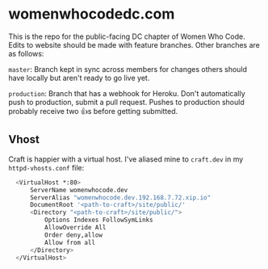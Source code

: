 womenwhocodedc.com
=======

This is the repo for the public-facing DC chapter of Women Who Code. Edits to website should be made with feature branches. Other branches are as follows:

```master```: Branch kept in sync across members for changes others should have locally but aren't ready to go live yet.

```production```: Branch that has a webhook for Heroku. Don't automatically push to production, submit a pull request. Pushes to production should probably receive two :+1:s before getting submitted.

## Vhost
Craft is happier with a virtual host. I've aliased mine to ```craft.dev``` in my ```httpd-vhosts.conf``` file: 

``` bash
  <VirtualHost *:80>
      ServerName womenwhocode.dev
      ServerAlias "womenwhocode.dev.192.168.7.72.xip.io"
      DocumentRoot '<path-to-craft>/site/public/'
      <Directory "<path-to-craft>/site/public/">
          Options Indexes FollowSymLinks
          AllowOverride All
          Order deny,allow
          Allow from all
      </Directory>
  </VirtualHost>
```
